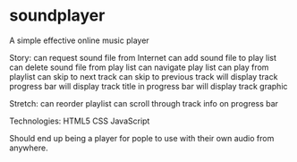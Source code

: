 soundplayer
===========

A simple effective online music player

Story:
can request sound file from Internet
can add sound file to play list
can delete sound file from play list
can navigate play list
can play from playlist
can skip to next track
can skip to previous track
will display track progress bar
will display track title in progress bar
will display track graphic

Stretch:
can reorder playlist
can scroll through track info on progress bar

Technologies:
HTML5
CSS
JavaScript

Should end up being a player for pople to use with their own audio from anywhere.


